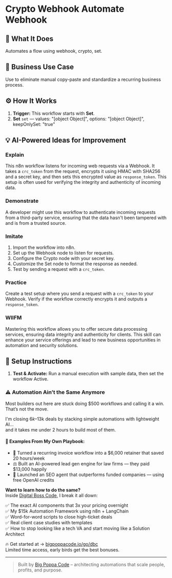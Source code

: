 # Crypto Webhook Automate Webhook
  ## 🚀 What It Does
  Automates a flow using webhook, crypto, set.
  
  ## 💼 Business Use Case
  Use to eliminate manual copy-paste and standardize a recurring business process.
  
  ## ⚙️ How It Works
  1. **Trigger:** This workflow starts with **Set**.
  2. **Set** `set` — values: "[object Object]", options: "[object Object]", keepOnlySet: "true"
  
  ## 💡 AI-Powered Ideas for Improvement
  ### Explain
This n8n workflow listens for incoming web requests via a Webhook. It takes a `crc_token` from the request, encrypts it using HMAC with SHA256 and a secret key, and then sets this encrypted value as `response_token`. This setup is often used for verifying the integrity and authenticity of incoming data.

### Demonstrate
A developer might use this workflow to authenticate incoming requests from a third-party service, ensuring that the data hasn't been tampered with and is from a trusted source.

### Imitate
1. Import the workflow into n8n.
2. Set up the Webhook node to listen for requests.
3. Configure the Crypto node with your secret key.
4. Customize the Set node to format the response as needed.
5. Test by sending a request with a `crc_token`.

### Practice
Create a test setup where you send a request with a `crc_token` to your Webhook. Verify if the workflow correctly encrypts it and outputs a `response_token`.

### WIIFM
Mastering this workflow allows you to offer secure data processing services, ensuring data integrity and authenticity for clients. This skill can enhance your service offerings and lead to new business opportunities in automation and security solutions.
  
  ## 🔧 Setup Instructions
  1. **Test & Activate:** Run a manual execution with sample data, then set the workflow Active.
  
### ⚠️ Automation Ain’t the Same Anymore

Most builders out here are stuck doing $500 workflows and calling it a win.  
That’s not the move.  

I'm closing $6k–$13k deals by stacking simple automations with lightweight AI...  
and it takes me under 2 hours to build most of them.

#### 🧠 Examples From My Own Playbook:
- 🔁 Turned a recurring invoice workflow into a $6,000 retainer that saved 20 hours/week  
- ⚖️ Built an AI-powered lead gen engine for law firms — they paid $13,000 happily  
- 🚀 Launched an SEO agent that outperforms funded companies — using free OpenAI credits  

**Want to learn how to do the same?**  
Inside [Digital Boss Code](https://bigpoppacode.io/go/dbc), I break it all down:

✅ The exact AI components that 3x your pricing overnight  
✅ My $15k Automation Framework using n8n + LangChain  
✅ Word-for-word scripts to close high-ticket deals  
✅ Real client case studies with templates  
✅ How to stop looking like a tech VA and start moving like a Solution Architect  

🔥 Get started at → [bigpoppacode.io/go/dbc](https://bigpoppacode.io/go/dbc)  
Limited time access, early birds get the best bonuses.

---
> Built by [Big Poppa Code](https://bigpoppacode.io) – architecting automations that scale people, profits, and purpose.
  